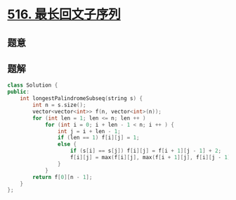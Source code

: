 #  [516. 最长回文子序列](https://leetcode-cn.com/problems/longest-palindromic-subsequence/)

## 题意



## 题解

```c++
class Solution {
public:
    int longestPalindromeSubseq(string s) {
        int n = s.size();
        vector<vector<int>> f(n, vector<int>(n));
        for (int len = 1; len <= n; len ++ )
            for (int i = 0; i + len - 1 < n; i ++ ) {
                int j = i + len - 1;
                if (len == 1) f[i][j] = 1;
                else {
                    if (s[i] == s[j]) f[i][j] = f[i + 1][j - 1] + 2;
                    f[i][j] = max(f[i][j], max(f[i + 1][j], f[i][j - 1]));
                }
            }
        return f[0][n - 1];
    }
};
```


```python3

```

